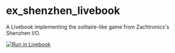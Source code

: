 # ex_shenzhen_livebook
A Livebook implementing the solitaire-like game from Zachtronics's Shenzhen I/O.

[![Run in Livebook](https://livebook.dev/badge/v1/black.svg)](https://livebook.dev/run?url=https%3A%2F%2Fraw.githubusercontent.com%2Fcvincent%2Fex_shenzhen_livebook%2Fmain%2Flivebook.livemd)
